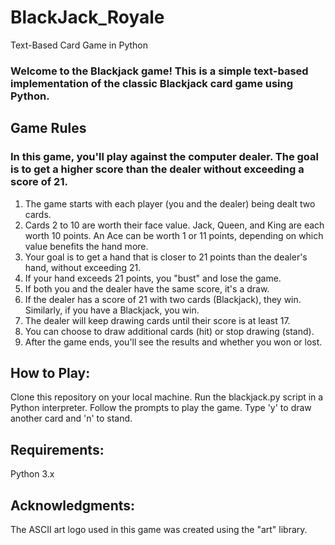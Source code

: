 # BlackJack_Royale
Text-Based Card Game in Python

   
### **Welcome to the Blackjack game! This is a simple text-based implementation of the classic Blackjack card game using Python.**


## **Game Rules**
### In this game, you'll play against the computer dealer. The goal is to get a higher score than the dealer without exceeding a score of 21.

1. The game starts with each player (you and the dealer) being dealt two cards.
2. Cards 2 to 10 are worth their face value. Jack, Queen, and King are each worth 10 points. An Ace can be worth 1 or 11 points, depending on which value benefits the hand more.
3. Your goal is to get a hand that is closer to 21 points than the dealer's hand, without exceeding 21.
4. If your hand exceeds 21 points, you "bust" and lose the game.
5. If both you and the dealer have the same score, it's a draw.
6. If the dealer has a score of 21 with two cards (Blackjack), they win. Similarly, if you have a Blackjack, you win.
7. The dealer will keep drawing cards until their score is at least 17.
8. You can choose to draw additional cards (hit) or stop drawing (stand).
9. After the game ends, you'll see the results and whether you won or lost.

## **How to Play:**
Clone this repository on your local machine.
Run the blackjack.py script in a Python interpreter.
Follow the prompts to play the game. Type 'y' to draw another card and 'n' to stand.

## **Requirements:**
Python 3.x

## **Acknowledgments:**
The ASCII art logo used in this game was created using the "art" library.
